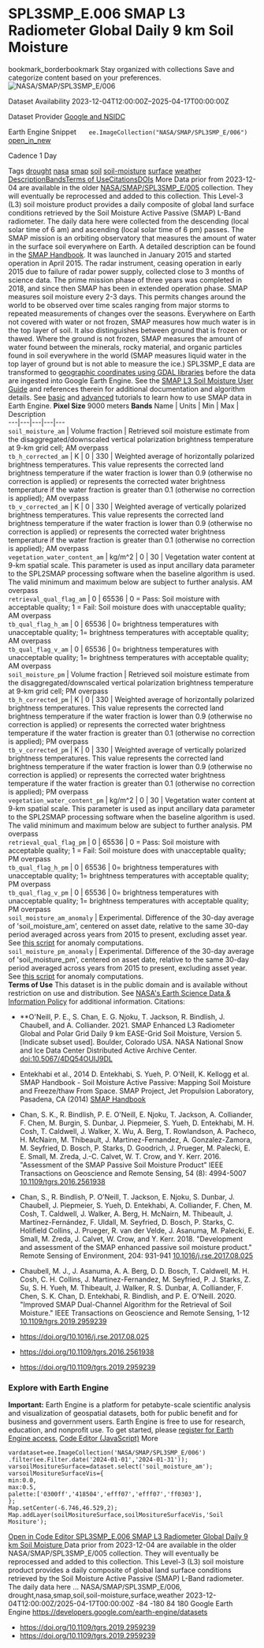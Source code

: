  
#  SPL3SMP_E.006 SMAP L3 Radiometer Global Daily 9 km Soil Moisture 
bookmark_borderbookmark Stay organized with collections  Save and categorize content based on your preferences.
![NASA/SMAP/SPL3SMP_E/006](https://developers.google.com/earth-engine/datasets/images/NASA/NASA_SMAP_SPL3SMP_E_006_sample.png) 

Dataset Availability
    2023-12-04T12:00:00Z–2025-04-17T00:00:00Z 

Dataset Provider
     [ Google and NSIDC ](https://nsidc.org/data/spl3smp_e/versions/6) 

Earth Engine Snippet
     `    ee.ImageCollection("NASA/SMAP/SPL3SMP_E/006")   ` [ open_in_new ](https://code.earthengine.google.com/?scriptPath=Examples:Datasets/NASA/NASA_SMAP_SPL3SMP_E_006) 

Cadence
    1 Day 

Tags
     [drought](https://developers.google.com/earth-engine/datasets/tags/drought) [nasa](https://developers.google.com/earth-engine/datasets/tags/nasa) [smap](https://developers.google.com/earth-engine/datasets/tags/smap) [soil](https://developers.google.com/earth-engine/datasets/tags/soil) [soil-moisture](https://developers.google.com/earth-engine/datasets/tags/soil-moisture) [surface](https://developers.google.com/earth-engine/datasets/tags/surface) [weather](https://developers.google.com/earth-engine/datasets/tags/weather)
[Description](https://developers.google.com/earth-engine/datasets/catalog/NASA_SMAP_SPL3SMP_E_006#description)[Bands](https://developers.google.com/earth-engine/datasets/catalog/NASA_SMAP_SPL3SMP_E_006#bands)[Terms of Use](https://developers.google.com/earth-engine/datasets/catalog/NASA_SMAP_SPL3SMP_E_006#terms-of-use)[Citations](https://developers.google.com/earth-engine/datasets/catalog/NASA_SMAP_SPL3SMP_E_006#citations)[DOIs](https://developers.google.com/earth-engine/datasets/catalog/NASA_SMAP_SPL3SMP_E_006#dois) More
Data prior from 2023-12-04 are available in the older [NASA/SMAP/SPL3SMP_E/005](https://developers.google.com/earth-engine/datasets/catalog/NASA_SMAP_SPL3SMP_E_005) collection. They will eventually be reprocessed and added to this collection.
This Level-3 (L3) soil moisture product provides a daily composite of global land surface conditions retrieved by the Soil Moisture Active Passive (SMAP) L-Band radiometer. The daily data here were collected from the descending (local solar time of 6 am) and ascending (local solar time of 6 pm) passes.
The SMAP mission is an orbiting observatory that measures the amount of water in the surface soil everywhere on Earth. A detailed description can be found in the [SMAP Handbook](https://smap.jpl.nasa.gov/system/internal_resources/details/original/178_SMAP_Handbook_FINAL_1_JULY_2014_Web.pdf). It was launched in January 2015 and started operation in April 2015. The radar instrument, ceasing operation in early 2015 due to failure of radar power supply, collected close to 3 months of science data. The prime mission phase of three years was completed in 2018, and since then SMAP has been in extended operation phase.
SMAP measures soil moisture every 2-3 days. This permits changes around the world to be observed over time scales ranging from major storms to repeated measurements of changes over the seasons.
Everywhere on Earth not covered with water or not frozen, SMAP measures how much water is in the top layer of soil. It also distinguishes between ground that is frozen or thawed. Where the ground is not frozen, SMAP measures the amount of water found between the minerals, rocky material, and organic particles found in soil everywhere in the world (SMAP measures liquid water in the top layer of ground but is not able to measure the ice.)
SPL3SMP_E data are transformed to [geographic coordinates using GDAL libraries](https://github.com/google/earthengine-catalog/blob/main/pipelines/smap_convert_l3.py) before the data are ingested into Google Earth Engine.
See the [SMAP L3 Soil Moisture User Guide](https://nsidc.org/sites/default/files/spl3smp_e-v005-userguide.pdf) and references therein for additional documentation and algorithm details.
See [basic](https://developers.google.com/earth-engine/tutorials/community/smap-soil-moisture) and [advanced](https://developers.google.com/earth-engine/tutorials/community/anomalies-analysis-smo-and-pre) tutorials to learn how to use SMAP data in Earth Engine.
**Pixel Size** 9000 meters 
**Bands**
Name | Units | Min | Max | Description  
---|---|---|---|---  
`soil_moisture_am` | Volume fraction | Retrieved soil moisture estimate from the disaggregated/downscaled vertical polarization brightness temperature at 9-km grid cell; AM overpass  
`tb_h_corrected_am` | K |  0  |  330  | Weighted average of horizontally polarized brightness temperatures. This value represents the corrected land brightness temperature if the water fraction is lower than 0.9 (otherwise no correction is applied) or represents the corrected water brightness temperature if the water fraction is greater than 0.1 (otherwise no correction is applied); AM overpass  
`tb_v_corrected_am` | K |  0  |  330  | Weighted average of vertically polarized brightness temperatures. This value represents the corrected land brightness temperature if the water fraction is lower than 0.9 (otherwise no correction is applied) or represents the corrected water brightness temperature if the water fraction is greater than 0.1 (otherwise no correction is applied); AM overpass  
`vegetation_water_content_am` | kg/m^2 |  0  |  30  | Vegetation water content at 9-km spatial scale. This parameter is used as input ancillary data parameter to the SPL2SMAP processing software when the baseline algorithm is used. The valid minimum and maximum below are subject to further analysis. AM overpass  
`retrieval_qual_flag_am` |  0  |  65536  | 0 = Pass: Soil moisture with acceptable quality; 1 = Fail: Soil moisture does with unacceptable quality; AM overpass  
`tb_qual_flag_h_am` |  0  |  65536  | 0= brightness temperatures with unacceptable quality; 1= brightness temperatures with acceptable quality; AM overpass  
`tb_qual_flag_v_am` |  0  |  65536  | 0= brightness temperatures with unacceptable quality; 1= brightness temperatures with acceptable quality; AM overpass  
`soil_moisture_pm` | Volume fraction | Retrieved soil moisture estimate from the disaggregated/downscaled vertical polarization brightness temperature at 9-km grid cell; PM overpass  
`tb_h_corrected_pm` | K |  0  |  330  | Weighted average of horizontally polarized brightness temperatures. This value represents the corrected land brightness temperature if the water fraction is lower than 0.9 (otherwise no correction is applied) or represents the corrected water brightness temperature if the water fraction is greater than 0.1 (otherwise no correction is applied); PM overpass  
`tb_v_corrected_pm` | K |  0  |  330  | Weighted average of vertically polarized brightness temperatures. This value represents the corrected land brightness temperature if the water fraction is lower than 0.9 (otherwise no correction is applied) or represents the corrected water brightness temperature if the water fraction is greater than 0.1 (otherwise no correction is applied); PM overpass  
`vegetation_water_content_pm` | kg/m^2 |  0  |  30  | Vegetation water content at 9-km spatial scale. This parameter is used as input ancillary data parameter to the SPL2SMAP processing software when the baseline algorithm is used. The valid minimum and maximum below are subject to further analysis. PM overpass  
`retrieval_qual_flag_pm` |  0  |  65536  | 0 = Pass: Soil moisture with acceptable quality; 1 = Fail: Soil moisture does with unacceptable quality; PM overpass  
`tb_qual_flag_h_pm` |  0  |  65536  | 0= brightness temperatures with unacceptable quality; 1= brightness temperatures with acceptable quality; PM overpass  
`tb_qual_flag_v_pm` |  0  |  65536  | 0= brightness temperatures with unacceptable quality; 1= brightness temperatures with acceptable quality; PM overpass  
`soil_moisture_am_anomaly` | Experimental. Difference of the 30-day average of 'soil_moisture_am', centered on asset date, relative to the same 30-day period averaged across years from 2015 to present, excluding asset year. See [this script](https://github.com/google/earthengine-community/blob/master/datasets/smap_anomaly_l3.py) for anomaly computations.  
`soil_moisture_pm_anomaly` | Experimental. Difference of the 30-day average of 'soil_moisture_pm', centered on asset date, relative to the same 30-day period averaged across years from 2015 to present, excluding asset year. See [this script](https://github.com/google/earthengine-community/blob/master/datasets/smap_anomaly_l3.py) for anomaly computations.  
**Terms of Use**
This dataset is in the public domain and is available without restriction on use and distribution. See [NASA's Earth Science Data & Information Policy](https://www.earthdata.nasa.gov/engage/open-data-services-and-software/data-and-information-policy) for additional information.
Citations:
  * **O'Neill, P. E., S. Chan, E. G. Njoku, T. Jackson, R. Bindlish, J. Chaubell, and A. Colliander. 2021. SMAP Enhanced L3 Radiometer Global and Polar Grid Daily 9 km EASE-Grid Soil Moisture, Version 5. [Indicate subset used]. Boulder, Colorado USA. NASA National Snow and Ice Data Center Distributed Active Archive Center. [doi:10.5067/4DQ54OUIJ9DL](https://doi.org/10.5067/4DQ54OUIJ9DL)
  * Entekhabi et al., 2014 D. Entekhabi, S. Yueh, P. O'Neill, K. Kellogg et al. SMAP Handbook - Soil Moisture Active Passive: Mapping Soil Moisture and Freeze/thaw From Space. SMAP Project, Jet Propulsion Laboratory, Pasadena, CA (2014) [SMAP Handbook](https://smap.jpl.nasa.gov/system/internal_resources/details/original/178_SMAP_Handbook_FINAL_1_JULY_2014_Web.pdf)
  * Chan, S. K., R. Bindlish, P. E. O'Neill, E. Njoku, T. Jackson, A. Colliander, F. Chen, M. Burgin, S. Dunbar, J. Piepmeier, S. Yueh, D. Entekhabi, M. H. Cosh, T. Caldwell, J. Walker, X. Wu, A. Berg, T. Rowlandson, A. Pacheco, H. McNairn, M. Thibeault, J. Martinez-Fernandez, A. Gonzalez-Zamora, M. Seyfried, D. Bosch, P. Starks, D. Goodrich, J. Prueger, M. Palecki, E. E. Small, M. Zreda, J.-C. Calvet, W. T. Crow, and Y. Kerr. 2016. "Assessment of the SMAP Passive Soil Moisture Product" IEEE Transactions on Geoscience and Remote Sensing, 54 (8): 4994-5007 [10.1109/tgrs.2016.2561938](https://doi.org/10.1109/tgrs.2016.2561938)
  * Chan, S., R. Bindlish, P. O'Neill, T. Jackson, E. Njoku, S. Dunbar, J. Chaubell, J. Piepmeier, S. Yueh, D. Entekhabi, A. Colliander, F. Chen, M. Cosh, T. Caldwell, J. Walker, A. Berg, H. McNairn, M. Thibeault, J. Martínez-Fernández, F. Uldall, M. Seyfried, D. Bosch, P. Starks, C. Holifield Collins, J. Prueger, R. van der Velde, J. Asanuma, M. Palecki, E. Small, M. Zreda, J. Calvet, W. Crow, and Y. Kerr. 2018. "Development and assessment of the SMAP enhanced passive soil moisture product." Remote Sensing of Environment, 204: 931-941 [10.1016/j.rse.2017.08.025](https://doi.org/10.1016/j.rse.2017.08.025)
  * Chaubell, M. J., J. Asanuma, A. A. Berg, D. D. Bosch, T. Caldwell, M. H. Cosh, C. H. Collins, J. Martinez-Fernandez, M. Seyfried, P. J. Starks, Z. Su, S. H. Yueh, M. Thibeault, J. Walker, R. S. Dunbar, A. Colliander, F. Chen, S. K. Chan, D. Entekhabi, R. Bindlish, and P. E. O'Neill. 2020. "Improved SMAP Dual-Channel Algorithm for the Retrieval of Soil Moisture." IEEE Transactions on Geoscience and Remote Sensing, 1-12 [10.1109/tgrs.2019.2959239](https://doi.org/10.1109/tgrs.2019.2959239)


  * [ https://doi.org/10.1016/j.rse.2017.08.025 ](https://doi.org/10.1016/j.rse.2017.08.025)
  * [ https://doi.org/10.1109/tgrs.2016.2561938 ](https://doi.org/10.1109/tgrs.2016.2561938)
  * [ https://doi.org/10.1109/tgrs.2019.2959239 ](https://doi.org/10.1109/tgrs.2019.2959239)


### Explore with Earth Engine
**Important:** Earth Engine is a platform for petabyte-scale scientific analysis and visualization of geospatial datasets, both for public benefit and for business and government users. Earth Engine is free to use for research, education, and nonprofit use. To get started, please [register for Earth Engine access.](https://console.cloud.google.com/earth-engine)
[Code Editor (JavaScript)](https://developers.google.com/earth-engine/datasets/catalog/NASA_SMAP_SPL3SMP_E_006#code-editor-javascript-sample) More
```
vardataset=ee.ImageCollection('NASA/SMAP/SPL3SMP_E/006')
.filter(ee.Filter.date('2024-01-01','2024-01-31'));
varsoilMositureSurface=dataset.select('soil_moisture_am');
varsoilMositureSurfaceVis={
min:0.0,
max:0.5,
palette:['0300ff','418504','efff07','efff07','ff0303'],
};
Map.setCenter(-6.746,46.529,2);
Map.addLayer(soilMositureSurface,soilMositureSurfaceVis,'Soil Mositure');
```
[ Open in Code Editor ](https://code.earthengine.google.com/?scriptPath=Examples:Datasets/NASA/NASA_SMAP_SPL3SMP_E_006)
[ SPL3SMP_E.006 SMAP L3 Radiometer Global Daily 9 km Soil Moisture ](https://developers.google.com/earth-engine/datasets/catalog/NASA_SMAP_SPL3SMP_E_006)
Data prior from 2023-12-04 are available in the older NASA/SMAP/SPL3SMP_E/005 collection. They will eventually be reprocessed and added to this collection. This Level-3 (L3) soil moisture product provides a daily composite of global land surface conditions retrieved by the Soil Moisture Active Passive (SMAP) L-Band radiometer. The daily data here …
NASA/SMAP/SPL3SMP_E/006, drought,nasa,smap,soil,soil-moisture,surface,weather 
2023-12-04T12:00:00Z/2025-04-17T00:00:00Z
-84 -180 84 180 
Google Earth Engine
https://developers.google.com/earth-engine/datasets
  * [ https://doi.org/10.1109/tgrs.2019.2959239 ](https://doi.org/https://nsidc.org/data/spl3smp_e/versions/6)
  * [ https://doi.org/10.1109/tgrs.2019.2959239 ](https://doi.org/https://developers.google.com/earth-engine/datasets/catalog/NASA_SMAP_SPL3SMP_E_006)


